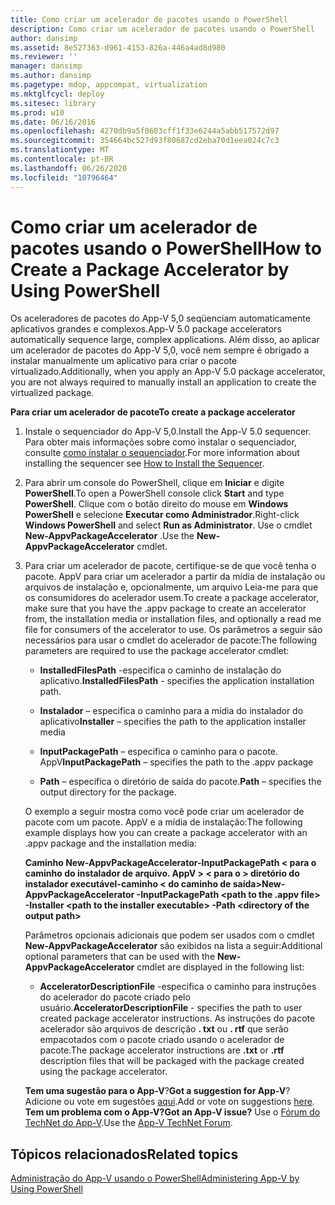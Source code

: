 ```yaml
---
title: Como criar um acelerador de pacotes usando o PowerShell
description: Como criar um acelerador de pacotes usando o PowerShell
author: dansimp
ms.assetid: 8e527363-d961-4153-826a-446a4ad8d980
ms.reviewer: ''
manager: dansimp
ms.author: dansimp
ms.pagetype: mdop, appcompat, virtualization
ms.mktglfcycl: deploy
ms.sitesec: library
ms.prod: w10
ms.date: 06/16/2016
ms.openlocfilehash: 4270db9a5f0603cff1f33e6244a5abb517572d97
ms.sourcegitcommit: 354664bc527d93f80687cd2eba70d1eea024c7c3
ms.translationtype: MT
ms.contentlocale: pt-BR
ms.lasthandoff: 06/26/2020
ms.locfileid: "10796464"
---
```

# <span data-ttu-id="a7bf1-103">Como criar um acelerador de pacotes usando o PowerShell</span><span class="sxs-lookup"><span data-stu-id="a7bf1-103">How to Create a Package Accelerator by Using PowerShell</span></span>


<span data-ttu-id="a7bf1-104">Os aceleradores de pacotes do App-V 5,0 seqüenciam automaticamente aplicativos grandes e complexos.</span><span class="sxs-lookup"><span data-stu-id="a7bf1-104">App-V 5.0 package accelerators automatically sequence large, complex applications.</span></span> <span data-ttu-id="a7bf1-105">Além disso, ao aplicar um acelerador de pacotes do App-V 5,0, você nem sempre é obrigado a instalar manualmente um aplicativo para criar o pacote virtualizado.</span><span class="sxs-lookup"><span data-stu-id="a7bf1-105">Additionally, when you apply an App-V 5.0 package accelerator, you are not always required to manually install an application to create the virtualized package.</span></span>

**<span data-ttu-id="a7bf1-106">Para criar um acelerador de pacote</span><span class="sxs-lookup"><span data-stu-id="a7bf1-106">To create a package accelerator</span></span>**

1.  <span data-ttu-id="a7bf1-107">Instale o sequenciador do App-V 5,0.</span><span class="sxs-lookup"><span data-stu-id="a7bf1-107">Install the App-V 5.0 sequencer.</span></span> <span data-ttu-id="a7bf1-108">Para obter mais informações sobre como instalar o sequenciador, consulte [como instalar o sequenciador](how-to-install-the-sequencer-beta-gb18030.md).</span><span class="sxs-lookup"><span data-stu-id="a7bf1-108">For more information about installing the sequencer see [How to Install the Sequencer](how-to-install-the-sequencer-beta-gb18030.md).</span></span>

2.  <span data-ttu-id="a7bf1-109">Para abrir um console do PowerShell, clique em **Iniciar** e digite **PowerShell**.</span><span class="sxs-lookup"><span data-stu-id="a7bf1-109">To open a PowerShell console click **Start** and type **PowerShell**.</span></span> <span data-ttu-id="a7bf1-110">Clique com o botão direito do mouse em **Windows PowerShell** e selecione **Executar como Administrador**.</span><span class="sxs-lookup"><span data-stu-id="a7bf1-110">Right-click **Windows PowerShell** and select **Run as Administrator**.</span></span> <span data-ttu-id="a7bf1-111">Use o cmdlet **New-AppvPackageAccelerator** .</span><span class="sxs-lookup"><span data-stu-id="a7bf1-111">Use the **New-AppvPackageAccelerator** cmdlet.</span></span>

3.  <span data-ttu-id="a7bf1-112">Para criar um acelerador de pacote, certifique-se de que você tenha o pacote. AppV para criar um acelerador a partir da mídia de instalação ou arquivos de instalação e, opcionalmente, um arquivo Leia-me para que os consumidores do acelerador usem.</span><span class="sxs-lookup"><span data-stu-id="a7bf1-112">To create a package accelerator, make sure that you have the .appv package to create an accelerator from, the installation media or installation files, and optionally a read me file for consumers of the accelerator to use.</span></span> <span data-ttu-id="a7bf1-113">Os parâmetros a seguir são necessários para usar o cmdlet do acelerador de pacote:</span><span class="sxs-lookup"><span data-stu-id="a7bf1-113">The following parameters are required to use the package accelerator cmdlet:</span></span>

    -   <span data-ttu-id="a7bf1-114">**InstalledFilesPath** -especifica o caminho de instalação do aplicativo.</span><span class="sxs-lookup"><span data-stu-id="a7bf1-114">**InstalledFilesPath** - specifies the application installation path.</span></span>

    -   <span data-ttu-id="a7bf1-115">**Instalador** – especifica o caminho para a mídia do instalador do aplicativo</span><span class="sxs-lookup"><span data-stu-id="a7bf1-115">**Installer** – specifies the path to the application installer media</span></span>

    -   <span data-ttu-id="a7bf1-116">**InputPackagePath** – especifica o caminho para o pacote. AppV</span><span class="sxs-lookup"><span data-stu-id="a7bf1-116">**InputPackagePath** – specifies the path to the .appv package</span></span>

    -   <span data-ttu-id="a7bf1-117">**Path** – especifica o diretório de saída do pacote.</span><span class="sxs-lookup"><span data-stu-id="a7bf1-117">**Path** – specifies the output directory for the package.</span></span>

    <span data-ttu-id="a7bf1-118">O exemplo a seguir mostra como você pode criar um acelerador de pacote com um pacote. AppV e a mídia de instalação:</span><span class="sxs-lookup"><span data-stu-id="a7bf1-118">The following example displays how you can create a package accelerator with an .appv package and the installation media:</span></span>

    **<span data-ttu-id="a7bf1-119">Caminho New-AppvPackageAccelerator-InputPackagePath &lt; para o caminho do instalador de arquivo. AppV &gt; &lt; para o &gt; diretório do instalador executável-caminho &lt; do caminho de saída&gt;</span><span class="sxs-lookup"><span data-stu-id="a7bf1-119">New-AppvPackageAccelerator -InputPackagePath &lt;path to the .appv file&gt; -Installer &lt;path to the installer executable&gt; -Path &lt;directory of the output path&gt;</span></span>**

    <span data-ttu-id="a7bf1-120">Parâmetros opcionais adicionais que podem ser usados com o cmdlet **New-AppvPackageAccelerator** são exibidos na lista a seguir:</span><span class="sxs-lookup"><span data-stu-id="a7bf1-120">Additional optional parameters that can be used with the **New-AppvPackageAccelerator** cmdlet are displayed in the following list:</span></span>

    -   <span data-ttu-id="a7bf1-121">**AcceleratorDescriptionFile** -especifica o caminho para instruções do acelerador do pacote criado pelo usuário.</span><span class="sxs-lookup"><span data-stu-id="a7bf1-121">**AcceleratorDescriptionFile** - specifies the path to user created package accelerator instructions.</span></span> <span data-ttu-id="a7bf1-122">As instruções do pacote acelerador são arquivos de descrição **. txt** ou **. rtf** que serão empacotados com o pacote criado usando o acelerador de pacote.</span><span class="sxs-lookup"><span data-stu-id="a7bf1-122">The package accelerator instructions are **.txt** or **.rtf** description files that will be packaged with the package created using the package accelerator.</span></span>

    <span data-ttu-id="a7bf1-123">**Tem uma sugestão para o App-V**?</span><span class="sxs-lookup"><span data-stu-id="a7bf1-123">**Got a suggestion for App-V**?</span></span> <span data-ttu-id="a7bf1-124">Adicione ou vote em sugestões [aqui](http://appv.uservoice.com/forums/280448-microsoft-application-virtualization).</span><span class="sxs-lookup"><span data-stu-id="a7bf1-124">Add or vote on suggestions [here](http://appv.uservoice.com/forums/280448-microsoft-application-virtualization).</span></span> **<span data-ttu-id="a7bf1-125">Tem um problema com o App-V?</span><span class="sxs-lookup"><span data-stu-id="a7bf1-125">Got an App-V issue?</span></span>** <span data-ttu-id="a7bf1-126">Use o [Fórum do TechNet do App-V](https://social.technet.microsoft.com/Forums/home?forum=mdopappv).</span><span class="sxs-lookup"><span data-stu-id="a7bf1-126">Use the [App-V TechNet Forum](https://social.technet.microsoft.com/Forums/home?forum=mdopappv).</span></span>

## <span data-ttu-id="a7bf1-127">Tópicos relacionados</span><span class="sxs-lookup"><span data-stu-id="a7bf1-127">Related topics</span></span>


[<span data-ttu-id="a7bf1-128">Administração do App-V usando o PowerShell</span><span class="sxs-lookup"><span data-stu-id="a7bf1-128">Administering App-V by Using PowerShell</span></span>](administering-app-v-by-using-powershell.md)

 

 





